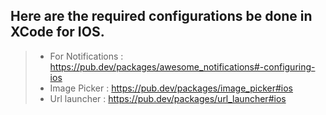 ## Here are the required configurations be done in XCode for **IOS**.

> - For Notifications : https://pub.dev/packages/awesome_notifications#-configuring-ios
> - Image Picker : https://pub.dev/packages/image_picker#ios
> - Url launcher : https://pub.dev/packages/url_launcher#ios

